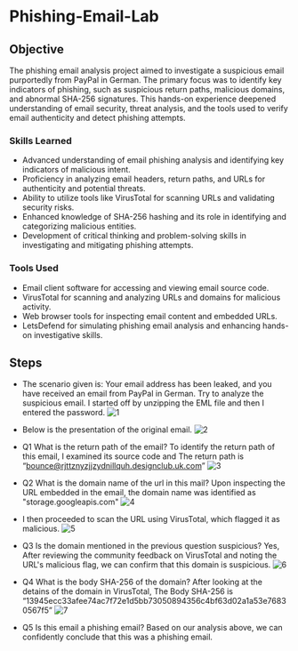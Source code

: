# Phishing-Email-Lab

## Objective

The phishing email analysis project aimed to investigate a suspicious email purportedly from PayPal in German. The primary focus was to identify key indicators of phishing, such as suspicious return paths, malicious domains, and abnormal SHA-256 signatures. This hands-on experience deepened understanding of email security, threat analysis, and the tools used to verify email authenticity and detect phishing attempts.

### Skills Learned

- Advanced understanding of email phishing analysis and identifying key indicators of malicious intent.
- Proficiency in analyzing email headers, return paths, and URLs for authenticity and potential threats.
- Ability to utilize tools like VirusTotal for scanning URLs and validating security risks.
- Enhanced knowledge of SHA-256 hashing and its role in identifying and categorizing malicious entities.
- Development of critical thinking and problem-solving skills in investigating and mitigating phishing attempts.

### Tools Used

- Email client software for accessing and viewing email source code.
- VirusTotal for scanning and analyzing URLs and domains for malicious activity.
- Web browser tools for inspecting email content and embedded URLs.
- LetsDefend for simulating phishing email analysis and enhancing hands-on investigative skills.

## Steps

- The scenario given is: Your email address has been leaked, and you have received an email from PayPal in German. Try to analyze the suspicious email. I started off by unzipping the EML file and then I entered the password. 
![1](https://github.com/user-attachments/assets/c27b9991-3bb5-4748-8765-269e7769e973)

- Below is the presentation of the original email.
![2](https://github.com/user-attachments/assets/a29e66b7-1a29-4134-9f04-fedbb704a363)

- Q1 What is the return path of the email? To identify the return path of this email, I examined its source code and The return path is “bounce@rjttznyzjjzydnillquh.designclub.uk.com” 
![3](https://github.com/user-attachments/assets/2fae0acd-e629-4dac-9fb3-d3677bc069f0)

- Q2 What is the domain name of the url in this mail? Upon inspecting the URL embedded in the email, the domain name was identified as "storage.googleapis.com"
![4](https://github.com/user-attachments/assets/24b5f31c-aee3-4bfc-a091-73ab299c886c)

- I then proceeded to scan the URL using VirusTotal, which flagged it as malicious.
![5](https://github.com/user-attachments/assets/eb5f6057-6c00-4573-9e89-9ba9932343fa)

- Q3 Is the domain mentioned in the previous question suspicious? Yes, After reviewing the community feedback on VirusTotal and noting the URL's malicious flag, we can confirm that this domain is suspicious.
![6](https://github.com/user-attachments/assets/2f5592cc-16aa-40e7-9776-1f651ee2a403)

- Q4 What is the body SHA-256 of the domain? After looking at the detains of the domain in VirusTotal, The Body SHA-256 is “13945ecc33afee74ac7f72e1d5bb73050894356c4bf63d02a1a53e76830567f5”
![7](https://github.com/user-attachments/assets/315d2d9f-ed27-492b-84fc-ad8627e054c6)

- Q5 Is this email a phishing email? Based on our analysis above, we can confidently conclude that this was a phishing email.





